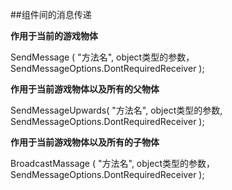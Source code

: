 ##组件间的消息传递

**作用于当前的游戏物体**

SendMessage ( "方法名", object类型的参数， SendMessageOptions.DontRequiredReceiver );


**作用于当前游戏物体以及所有的父物体**

SendMessageUpwards( "方法名", object类型的参数, SendMessageOptions.DontRequiredReceiver );


**作用于当前游戏物体以及所有的子物体**

BroadcastMassage ( "方法名", object类型的参数， SendMessageOptions.DontRequiredReceiver );